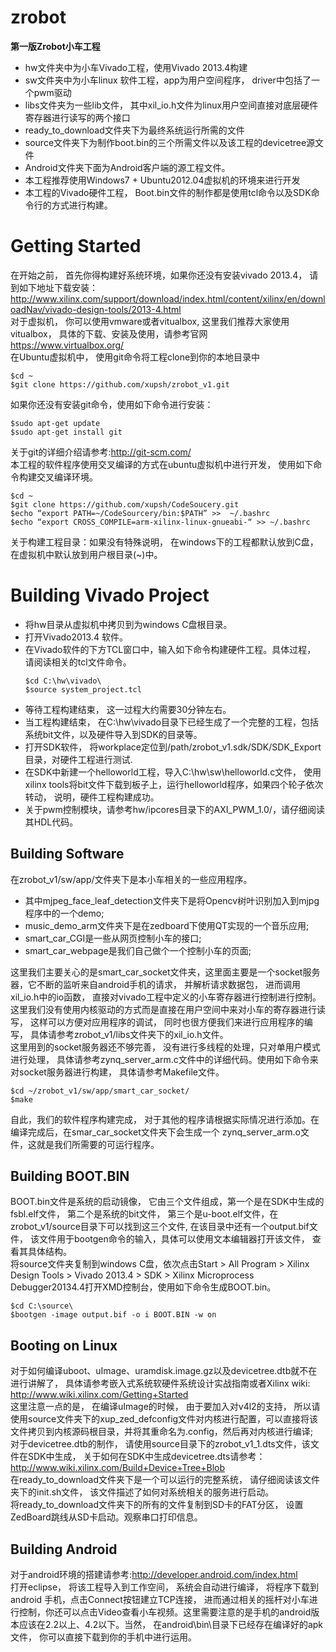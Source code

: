 zrobot
======

**第一版Zrobot小车工程**  
* hw文件夹中为小车Vivado工程，使用Vivado 2013.4构建  
* sw文件夹中为小车linux 软件工程，app为用户空间程序， driver中包括了一个pwm驱动  
* libs文件夹为一些lib文件， 其中xil_io.h文件为linux用户空间直接对底层硬件寄存器进行读写的两个接口  
* ready_to_download文件夹下为最终系统运行所需的文件 
* source文件夹下为制作boot.bin的三个所需文件以及该工程的devicetree源文件
* Android文件夹下面为Android客户端的源工程文件。  
* 本工程推荐使用Windows7 + Ubuntu2012.04虚拟机的环境来进行开发
* 本工程的Vivado硬件工程， Boot.bin文件的制作都是使用tcl命令以及SDK命令行的方式进行构建。

# Getting Started
在开始之前， 首先你得构建好系统环境，如果你还没有安装vivado 2013.4， 请到如下地址下载安装：  
  http://www.xilinx.com/support/download/index.html/content/xilinx/en/downloadNav/vivado-design-tools/2013-4.html  
对于虚拟机， 你可以使用vmware或者vitualbox, 这里我们推荐大家使用vitualbox， 具体的下载、安装及使用，请参考官网  
  https://www.virtualbox.org/  
在Ubuntu虚拟机中， 使用git命令将工程clone到你的本地目录中  
  ```
  $cd ~
  $git clone https://github.com/xupsh/zrobot_v1.git
  ```
如果你还没有安装git命令，使用如下命令进行安装：  
  ```
  $sudo apt-get update
  $sudo apt-get install git
  ```
关于git的详细介绍请参考:http://git-scm.com/  
本工程的软件程序使用交叉编译的方式在ubuntu虚拟机中进行开发， 使用如下命令构建交叉编译环境。
  ```
  $cd ~
  $git clone https://github.com/xupsh/CodeSoucery.git
  $echo “export PATH=~/CodeSourcery/bin:$PATH” >>  ~/.bashrc
  $echo “export CROSS_COMPILE=arm-xilinx-linux-gnueabi-“ >> ~/.bashrc
  ```
关于构建工程目录：如果没有特殊说明， 在windows下的工程都默认放到C盘， 在虚拟机中默认放到用户根目录(~)中。
# Building Vivado Project
* 将hw目录从虚拟机中拷贝到为windows C盘根目录。
* 打开Vivado2013.4 软件。
* 在Vivado软件的下方TCL窗口中，输入如下命令构建硬件工程。具体过程， 请阅读相关的tcl文件命令。  
  ```
  $cd C:\hw\vivado\    
  $source system_project.tcl
  ```
* 等待工程构建结束， 这一过程大约需要30分钟左右。
* 当工程构建结束， 在C:\hw\vivado目录下已经生成了一个完整的工程，包括系统bit文件，以及硬件导入到SDK的目录等。
* 打开SDK软件， 将workplace定位到/path/zrobot_v1.sdk/SDK/SDK_Export目录，对硬件工程进行测试.
* 在SDK中新建一个helloworld工程，导入C:\hw\sw\helloworld.c文件， 使用xilinx tools将bit文件下载到板子上，运行helloworld程序，如果四个轮子依次转动， 说明，硬件工程构建成功。
* 关于pwm控制模块，请参考hw/ipcores目录下的AXI_PWM_1.0/，请仔细阅读其HDL代码。

## Building Software
在zrobot_v1/sw/app/文件夹下是本小车相关的一些应用程序。
* 其中mjpeg_face_leaf_detection文件夹下是将Opencv树叶识别加入到mjpg程序中的一个demo; 
* music_demo_arm文件夹下是在zedboard下使用QT实现的一个音乐应用;
* smart_car_CGI是一些从网页控制小车的接口;
* smart_car_webpage是我们自己做个一个控制小车的页面;

这里我们主要关心的是smart_car_socket文件夹，这里面主要是一个socket服务器，它不断的监听来自android手机的请求， 并解析请求数据包， 进而调用xil_io.h中的io函数， 直接对vivado工程中定义的小车寄存器进行控制进行控制。 这里我们没有使用内核驱动的方式而是直接在用户空间中来对小车的寄存器进行读写， 这样可以方便对应用程序的调试， 同时也很方便我们来进行应用程序的编写， 具体请参考zrobot_v1/libs文件夹下的xil_io.h文件。  
这里用到的socket服务器还不够完善， 没有进行多线程的处理，只对单用户模式进行处理， 具体请参考zynq_server_arm.c文件中的详细代码。使用如下命令来对socket服务器进行构建， 具体请参考Makefile文件。
  ```
  $cd ~/zrobot_v1/sw/app/smart_car_socket/
  $make
  ```
自此，我们的软件程序构建完成， 对于其他的程序请根据实际情况进行添加。在编译完成后，在smar_car_socket文件夹下会生成一个 zynq_server_arm.o文件，这就是我们所需要的可运行程序。

## Building BOOT.BIN
BOOT.bin文件是系统的启动镜像， 它由三个文件组成，第一个是在SDK中生成的fsbl.elf文件， 第二个是系统的bit文件， 第三个是u-boot.elf文件，在zrobot_v1/source目录下可以找到这三个文件, 在该目录中还有一个output.bif文件， 该文件用于bootgen命令的输入，具体可以使用文本编辑器打开该文件， 查看其具体结构。  
将source文件夹复制到windows C盘，依次点击Start > All Program > Xilinx Design Tools > Vivado 2013.4 > SDK > Xilinx Microprocess Debugger20134.4打开XMD控制台，使用如下命令生成BOOT.bin。
  ```
  $cd C:\source\
  $bootgen -image output.bif -o i BOOT.BIN -w on
  ```

## Booting on Linux
对于如何编译uboot、uImage、uramdisk.image.gz以及devicetree.dtb就不在进行讲解了， 具体请参考嵌入式系统软硬件系统设计实战指南或者Xilinx wiki:   
http://www.wiki.xilinx.com/Getting+Started   
这里注意一点的是， 在编译uImage的时候， 由于要加入对v4l2的支持， 所以请使用source文件夹下的xup_zed_defconfig文件对内核进行配置，可以直接将该文件拷贝到内核源码根目录，并将其重命名为.config，然后再对内核进行编译;  
对于devicetree.dtb的制作， 请使用source目录下的zrobot_v1_1.dts文件，该文件在SDK中生成， 关于如何在SDK中生成devicetree.dts请参考：  
http://www.wiki.xilinx.com/Build+Device+Tree+Blob  
在ready_to_download文件夹下是一个可以运行的完整系统， 请仔细阅读该文件夹下的init.sh文件， 该文件描述了如何对系统相关的服务进行启动。  
将ready_to_download文件夹下的所有的文件复制到SD卡的FAT分区， 设置ZedBoard跳线从SD卡启动。观察串口打印信息。  

## Building Android
对于android环境的搭建请参考:http://developer.android.com/index.html  
打开eclipse， 将该工程导入到工作空间， 系统会自动进行编译， 将程序下载到android 手机，点击Connect按钮建立TCP连接， 进而通过相关的摇杆对小车进行控制，你还可以点击Video查看小车视频。这里需要注意的是手机的android版本应该在2.2以上、4.2以下。当然， 在android\bin\目录下已经存在编译好的apk文件， 你可以直接下载到你的手机中进行运用。
